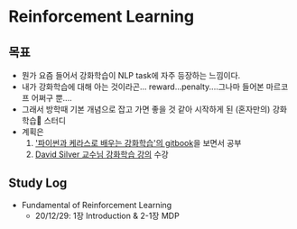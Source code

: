 # Reinforcement Learning

## 목표

* 뭔가 요즘 들어서 강화학습이 NLP task에 자주 등장하는 느낌이다.
* 내가 강화학습에 대해 아는 것이라곤... reward...penalty....그나마 들어본 마르코프 어쩌구 뿐....
* 그래서 방학때 기본 개념으로 잡고 가면 좋을 것 같아 시작하게 된 (혼자만의) 강화학습🤖 스터디
* 계획은
  1. ['파이썬과 케라스로 배우는 강화학습'의 gitbook](https://dnddnjs.gitbooks.io/rl/content/)을 보면서 공부
  2. [David Silver 교수님 강화학습 강의](https://www.davidsilver.uk/teaching/) 수강



## Study Log

* Fundamental of Reinforcement Learning
  * 20/12/29: 1장 Introduction & 2-1장 MDP

